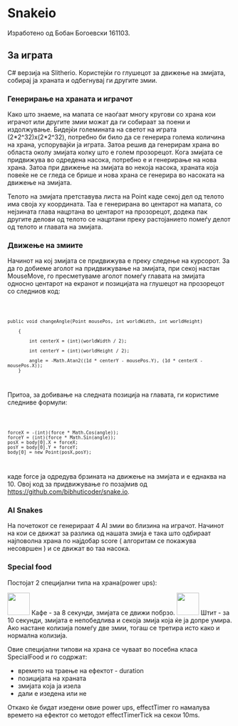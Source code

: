 # Snakeio
Изработено од Бобан Богоевски 161103.

## За играта
C# верзија на Slitherio. Користејќи го глушецот за движење на змијата, собирај ја храната и одбегнувај ги другите змии. 

### Генерирање на храната и играчот

Како што знаеме, на мапата се наоѓаат многу кругови со храна кои играчот или другите змии можат да ги собираат за поени и издолжување. Бидејќи големината на светот на играта (2\*2^32)x(2\*2^32), потребно би било да се генерира голема количина на храна, успорувајќи ја играта. Затоа решив да генерирам храна во областа околу змијата колку што е голем прозорецот. Кога змијата се придвижува во одредена насока, потребно е и генерирање на нова храна. Затоа при движење на змијата во некоја насока, храната која повеќе не се гледа се брише и нова храна се генерира во насоката на движење на змијата.

Телото на змијата претставува листа на Point каде секој дел од телото има своја xy координата. Таа е генерирана во центарот на мапата, со нејзината глава нацртана во центарот на прозорецот, додека пак другите делови од телото се нацртани преку растојанието помеѓу делот од телото и главата на змијата.

### Движење на змиите

Начинот на кој змијата се придвижува е преку следење на курсорот. За да го добиеме аголот на придвижување на змијата, при секој настан MouseMove, го пресметуваме аголот помеѓу главата на змијата односно центарот на екранот и позицијата на глушецот на прозорецот со следниов код:

<code>	

	public void changeAngle(Point mousePos, int worldWidth, int worldHeight)
		
		{
	
			int centerX = (int)(worldWidth / 2);
	
			int centerY = (int)(worldHeight / 2);
	
			angle = -Math.Atan2((1d * centerY - mousePos.Y), (1d * centerX - mousePos.X));
		}
</code>		


Притоа, за добивање на следната позиција на главата, ги користиме следниве формули:

<code>

	forceX = -(int)(force * Math.Cos(angle));
	forceY = (int)(force * Math.Sin(angle));
	posX = body[0].X + forceX;
	posY = body[0].Y + forceY;
	body[0] = new Point(posX,posY);
</code>

каде force ја одредува брзината на движење на змијата и е еднаква на 10. Овој код за придвижување го позајмив од https://github.com/bibhuticoder/snake.io.

### AI Snakes

На почетокот се генерираат 4 AI змии во близина на играчот. Начинот на кои се движат за разлика од нашата змија е така што одбираат најповолна храна по најдобар score ( алгоритам се покажува несовршен ) и се движат во таа насока.


### Special food

Постојат 2 специјални типа на храна(power ups):


<img src="https://i.imgur.com/P10RfmS.png" style="width:50px;"> 
Кафе - за 8 секунди, змијата се движи побрзо.

<img src="https://i.imgur.com/B3piYBp.png" style="width:50px;"> 
Штит - за 10 секунди, змијата е непобедлива и секоја змија која ќе ја допре умира. Ако настане колизија помеѓу две змии, тогаш се третира исто како и нормална колизија.

Овие специјални типови на храна се чуваат во посебна класа SpecialFood и го содржат:
* времето на траење на ефектот - duration
* позицијата на храната
* змијата која ја изела
* дали е изедена или не

Откако ќе бидат изедени овие power ups, effectTimer го намалува времето на ефектот со методот effectTimerTick на секои 10ms.



